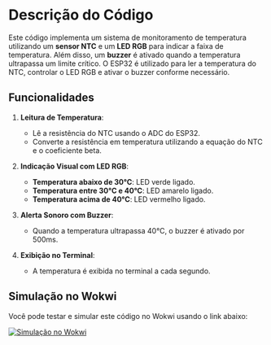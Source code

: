 # Descrição do Código

Este código implementa um sistema de monitoramento de temperatura utilizando um **sensor NTC** e um **LED RGB** para indicar a faixa de temperatura. Além disso, um **buzzer** é ativado quando a temperatura ultrapassa um limite crítico. O ESP32 é utilizado para ler a temperatura do NTC, controlar o LED RGB e ativar o buzzer conforme necessário.

## Funcionalidades

1. **Leitura de Temperatura**:
   - Lê a resistência do NTC usando o ADC do ESP32.
   - Converte a resistência em temperatura utilizando a equação do NTC e o coeficiente beta.

2. **Indicação Visual com LED RGB**:
   - **Temperatura abaixo de 30°C**: LED verde ligado.
   - **Temperatura entre 30°C e 40°C**: LED amarelo ligado.
   - **Temperatura acima de 40°C**: LED vermelho ligado.

3. **Alerta Sonoro com Buzzer**:
   - Quando a temperatura ultrapassa 40°C, o buzzer é ativado por 500ms.

4. **Exibição no Terminal**:
   - A temperatura é exibida no terminal a cada segundo.

## Simulação no Wokwi

Você pode testar e simular este código no Wokwi usando o link abaixo:

[![Simulação no Wokwi](https://img.shields.io/badge/Simulação-Wokwi-blue)](https://wokwi.com/projects/425519760237309953)
